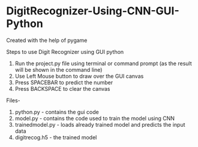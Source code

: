# DigitRecognizer-Using-CNN-GUI-Python
Created with the help of pygame

Steps to use Digit Recognizer using GUI python
1. Run the project.py file using terminal or command prompt (as the result will be shown in the command line)
2. Use Left Mouse button to draw over the GUI canvas
3. Press SPACEBAR to predict the number
4. Press BACKSPACE to clear the canvas

Files-
1. python.py - contains the gui code
2. model.py - contains the code used to train the model using CNN
3. trainedmodel.py - loads already trained model and predicts the input data
4. digitrecog.h5 - the trained model
